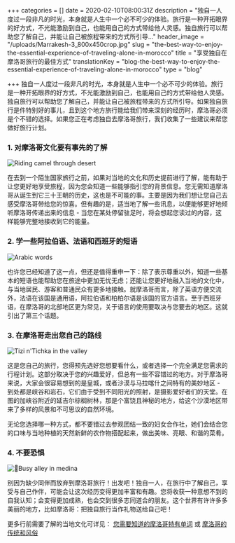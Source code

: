 +++
categories = []
date = 2020-02-10T08:00:31Z
description = "独自一人度过一段非凡的时光，本身就是人生中一个必不可少的体验。旅行是一种开拓眼界的好方式，不光能激励到自己，也能用自己的方式带给他人灵感。独自旅行可以帮助您了解自己，并能让自己被旅程带来的方式所引导..."
header_image = "/uploads/Marrakesh-3_800x450crop.jpg"
slug = "the-best-way-to-enjoy-the-essential-experience-of-traveling-alone-in-morocco"
title = "享受独自在摩洛哥旅行的最佳方式"
translationKey = "blog-the-best-way-to-enjoy-the-essential-experience-of-traveling-alone-in-morocco"
type = "blog"

+++
独自一人度过一段非凡的时光，本身就是人生中一个必不可少的体验。旅行是一种开拓眼界的好方式，不光能激励到自己，也能用自己的方式带给他人灵感。独自旅行可以帮助您了解自己，并能让自己被旅程带来的方式所引导。如果独自旅行是件特别好的事儿，且到这个地方旅行能给我们带来深刻的经历时，摩洛哥必须是个不错的选择。如果您正在考虑独自去摩洛哥旅行，我们收集了一些建议来帮您做好旅行计划。

### **1. 对摩洛哥文化要有事先的了解**

![Riding camel through desert](/uploads/solo.jpg "Riding camel through desert")

在去到一个陌生国家旅行之前，如果对当地的文化和历史提前进行了解，能有助于让您更好地享受旅程，因为您会知道一些能够指引您的背景信息。您无需知道摩洛哥从诞生到它三十王朝的历史，这也是不可能的事。主要是因为我们想让您自己去感受摩洛哥带给您的惊喜。但有趣的是，适当地了解一些讯息，以便能够更好地倾听摩洛哥传递出来的信息 - 当您在某处停留驻足时，将会想起您读过的内容，这样能够完整地接收到它的能量。

### **2. 学一些阿拉伯语、法语和西班牙的短语**

![Arabic words](/uploads/syed-hussaini-r8H8K3w9AzA-unsplash.jpg "Arabic words")

也许您已经知道了这一点，但还是值得重申一下：除了表示尊重以外，知道一些基本的短语也能帮助您在旅途中更加无忧无虑；还能让您更好地融入当地的文化中，与当地居民、游客和普通民众有更多地接触。就摩洛哥而言，除了英语方便交流外，法语在该国是通用语，阿拉伯语和柏柏尔语是该国的官方语言。至于西班牙语，在摩洛哥的北部地区更为常见，关于语言的使用要取决与您要去的地区。这就引出了第三个话题。

### **3. 在摩洛哥走出您自己的路线**

![Tizi n'Tichka in the valley](/uploads/1581321143064.jpg "Tizi n'Tichka in the valley")

这是您自己的旅行，您得预先选好您想要看什么，或者选择一个完全满足您需求的行程计划。这部分取决于您的兴趣爱好，但总有一些不容错过的地方。对于摩洛哥来说，大家会很容易想到的是皇城，或者沙漠与马拉喀什之间特有的美妙地区 - 到处都是峡谷和岩石，它们由于受到不同阳光的照射，是摄影爱好者们的天堂。在图的加峡谷附近的延吉尔棕榈树林，那是个富饶且神秘的地方，给这个沙漠地区带来了多样的风景和不可思议的自然环境。

无论您选择哪一种方式，都不要错过去参观团结一致的妇女合作社，她们会结合您的口味与当地种植的天然新鲜的农作物搭配起来，做出美味、亮眼、和谐的菜肴。

### **4. 不要恐惧**

![Busy alley in medina](/uploads/1581321020985.jpg "Busy alley in medina")

别因为缺少同伴而放弃到摩洛哥旅行！出发吧！独自一人，在旅行中了解自己，享受与自己作伴，可能会让这次经历变得更加丰富和有趣。您将收获一种意想不到的自我认知；会变得更加成熟，也会交到很多志同道合的朋友。这个世界有许许多多美丽的地方，比如摩洛哥：把独自旅行当作礼物送给自己吧！

更多行前需要了解的当地文化可详见： [您需要知道的摩洛哥特有单词](/zh/blog/moroccan-words-you-need-to-know/ "您需要知道的摩洛哥特有名 词") 或 [摩洛哥的传统和风俗](/zh/blog/customs-and-traditions-of-morocco/ "摩洛哥的传统和风俗")